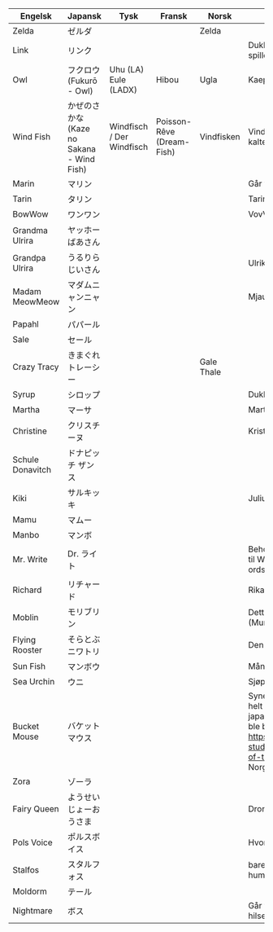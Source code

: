 | Engelsk          	| Japansk                	| Tysk 	| Fransk 	| Norsk      	| Kommentar                                                                                                                 	|
|------------------	|------------------------	|------	|--------	|------------	|---------------------------------------------------------------------------------------------------------------------------	|
| Zelda            	| ゼルダ                 	|      	|        	| Zelda           	|                                                                                                                           	|
| Link             	| リンク                 	|      	|        	|            	| Dukker vel aldri opp i spillet. Nei, det er jo kun spillerens navn.                                                                                                                           	|
| Owl              	| フクロウ (Fukurō - Owl)           	|Uhu (LA) Eule (LADX) 	|  Hibou 	| Ugla 	| Kaepora Gaebora eller? Ikonisk navn|
| Wind Fish        	| かぜのさかな  (Kaze no Sakana - Wind Fish)	| Windfisch / Der Windfisch	| Poisson-Rêve (Dream-Fish)	| Vindfisken	| Vindfisk bare? Eventuelt Vindfisken, som vi kalte ham da vi var små barn                                                                                                                          	|
| Marin            	| マリン                 	|      	|        	|            	| Går vel bare for Marin her?                                                                                                                          	|
| Tarin            	| タリン                 	|      	|        	|            	| Tarin?                                                                                                                          	|
| BowWow           	| ワンワン               	|      	|        	|            	| VovVov? VoffVoff?                                                                                                                          	|
| Grandma Ulrira   	| ヤッホーばあさん       	|      	|        	|            	|                                                                                                                           	|
| Grandpa Ulrira   	| うるりらじいさん       	|      	|        	|            	| Ulrik?                                                                                                                          	|
| Madam MeowMeow   	| マダムニャンニャン     	|      	|        	|            	| MjauMjau?                                                                                                                          	|
| Papahl           	| パパール               	|      	|        	|            	|                                                                                                                           	|
| Sale             	| セール                 	|      	|        	|            	|                                                                                                                           	|
| Crazy Tracy      	| きまぐれトレーシー     	|      	|        	| Gale Thale 	|                                                                                                                           	|
| Syrup            	| シロップ               	|      	|        	|            	| Dukker dette navnet opp i spillet? |
| Martha           	| マーサ                 	|      	|        	|            	| Marte?                                                                                                                          	|
| Christine        	| クリスチーヌ           	|      	|        	|            	| Kristine?                                                                                                                          	|
| Schule Donavitch 	| ドナピッチ ザンス      	|      	|        	|            	|                                                                                                                           	|
| Kiki             	| サルキッキ             	|      	|        	|            	| Julius hehe     	|
| Mamu             	| マムー                 	|      	|        	|            	|                                                                                                                           	|
| Manbo            	| マンボ                 	|      	|        	|            	|                                                                                                                           	|
| Mr. Write        	| Dr. ライト             	|      	|        	|            	| Beholde Dr. fra japansk. Hva med referansen til Will Wright/Dr. Wright fra sim city? Og ordspillet på en som skriver brev 	|
| Richard          	| リチャード             	|      	|        	|            	| Rikard?                                                                                                                          	|
| Moblin           	| モリブリン             	|      	|        	| 	|  Dette er visst en sammenslåing av 'skog' (Muri) og 'goblin'. |
| Flying Rooster   	| そらとぶニワトリ       	|      	|        	|            	| Den flyvende hane?                                                                                                                          	|
| Sun Fish         	| マンボウ               	|      	|        	|            	| Månefisk?                                                                                                                          	|
| Sea Urchin       	| ウニ                   	|      	|        	|            	| Sjøpiggsvin/sjøpinnsvin/kråkebolle?|
| Bucket Mouse     	| バケットマウス         	|      	|        	|            	| Synes vi skal oversette denne dialogen til noe helt annet. Bucket Mouth var en obskur japansk referanse som av en eller annen grunn ble beholdt i den engelske oversettelsen. https://zeldauniverse.net/2020/01/28/zeldas-study-links-awakening-and-the-mystery-of-the-bucket-mouse/ - Hvem ringer man i Norge? Kykelikokos?                                                                                                                          	|
| Zora             	| ゾーラ                 	|      	|        	|            	|                                                                                                                           	|
| Fairy Queen      	| ようせいじょーおうさま 	|      	|        	|            	| Dronningfeen?                                                                                                                          	|
| Pols Voice       	| ポルスボイス           	|      	|        	|            	| Hvor i all verden kommer dette navnet fra                                                                                                                          	|
| Stalfos          	| スタルフォス           	|      	|        	|            	| bare Stalfos? det er visst Hyliansk for 'skeletal humanoid' |
| Moldorm          	| テール                 	|      	|        	|            	|     	|
| Nightmare        	| ボス                   	|      	|        	|            	| Går vel bare for Mareritt her? - eller Mare? hilsen julius                                                                                                                         	|

